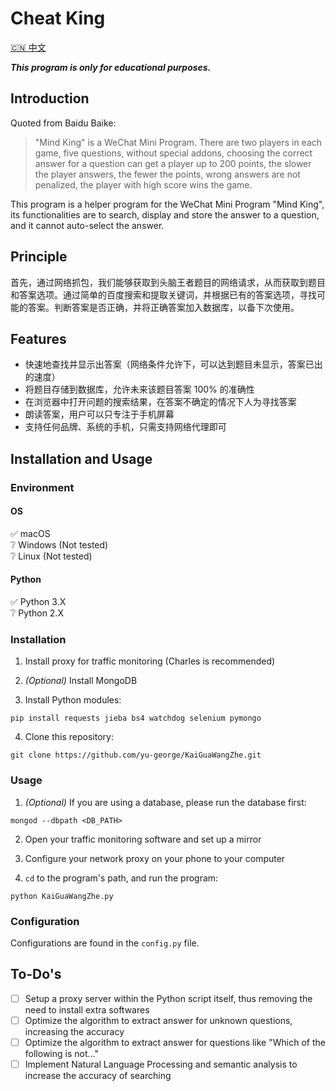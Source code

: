 # Cheat King

[:cn: 中文](README.md)

***This program is only for educational purposes.***

## Introduction

Quoted from Baidu Baike:
> "Mind King" is a WeChat Mini Program. There are two players in each game, five questions, without special addons, choosing the correct answer for a question can get a player up to 200 points, the slower the player answers, the fewer the points, wrong answers are not penalized, the player with high score wins the game.

This program is a helper program for the WeChat Mini Program "Mind King", its functionalities are to search, display and store the answer to a question, and it cannot auto-select the answer.


## Principle

首先，通过网络抓包，我们能够获取到头脑王者题目的网络请求，从而获取到题目和答案选项。通过简单的百度搜索和提取关键词，并根据已有的答案选项，寻找可能的答案。判断答案是否正确，并将正确答案加入数据库，以备下次使用。

## Features

- 快速地查找并显示出答案（网络条件允许下，可以达到题目未显示，答案已出的速度）
- 将题目存储到数据库，允许未来该题目答案 100% 的准确性
- 在浏览器中打开问题的搜索结果，在答案不确定的情况下人为寻找答案
- 朗读答案，用户可以只专注于手机屏幕
- 支持任何品牌、系统的手机，只需支持网络代理即可


## Installation and Usage

### Environment

#### OS

:white_check_mark: macOS  
:grey_question:    Windows (Not tested)  
:grey_question:    Linux (Not tested)

#### Python

:white_check_mark: Python 3.X  
:grey_question:    Python 2.X  

### Installation

1. Install proxy for traffic monitoring (Charles is recommended)

2. *(Optional)* Install MongoDB

3. Install Python modules:

```shell
pip install requests jieba bs4 watchdog selenium pymongo
```

4. Clone this repository:

```shell
git clone https://github.com/yu-george/KaiGuaWangZhe.git
```

### Usage

1. *(Optional)* If you are using a database, please run the database first:

```shell
mongod --dbpath <DB_PATH>
```

2. Open your traffic monitoring software and set up a mirror

3. Configure your network proxy on your phone to your computer

4. `cd` to the program's path, and run the program:

```shell
python KaiGuaWangZhe.py
```

### Configuration

Configurations are found in the `config.py` file.


## To-Do's

- [ ] Setup a proxy server within the Python script itself, thus removing the need to install extra softwares
- [ ] Optimize the algorithm to extract answer for unknown questions, increasing the accuracy
- [ ] Optimize the algorithm to extract answer for questions like "Which of the following is not…"
- [ ] Implement Natural Language Processing and semantic analysis to increase the accuracy of searching